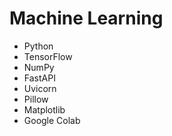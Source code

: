 # Machine Learning
- Python
- TensorFlow
- NumPy
- FastAPI
- Uvicorn
- Pillow
- Matplotlib
- Google Colab
